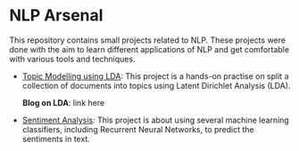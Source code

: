 # NLP Arsenal

This repository contains small projects related to NLP. These projects were done with the aim to learn different applications of NLP and get comfortable with various tools and techniques.

- [Topic Modelling using LDA](): This project is a hands-on practise on split a collection of documents into topics using Latent Dirichlet Analysis (LDA).

  **Blog on LDA**: link here
  
- [Sentiment Analysis](): This project is about using several machine learning classifiers, including Recurrent Neural Networks, to predict the sentiments in text.